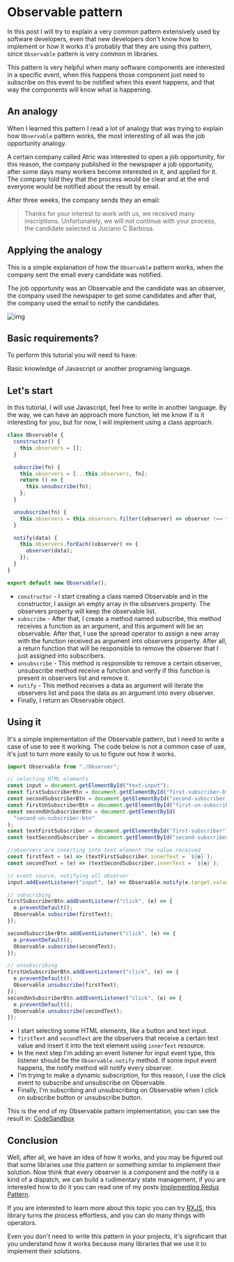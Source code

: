 # Observable pattern

In this post I will try to explain a very common pattern extensively used by software developers, even that new developers don't know how to implement or how it works it's probably that they are using this pattern, since `Observable` pattern is very common in libraries.

This pattern is very helpful when many software components are interested in a specific event, when this happens those component just need to subscribe on this event to be notified when this event happens, and that way the components will know what is happening.

## An analogy

When I learned this pattern I read a lot of analogy that was trying to explain how `Observable` pattern works, the most interesting of all was the job opportunity analogy.

A certain company called Atric was interested to open a job opportunity, for this reason, the company published in the newspaper a job opportunity, after some days many workers become interested in it, and applied for it. The company told they that the process would be clear and at the end everyone would be notified about the result by email.

After three weeks, the company sends they an email:

> Thanks for your interest to work with us, we received many inscriptions. Unfortunately, we will not continue with your process, the candidate selected is Juciano C Barbosa.

## Applying the analogy

This is a simple explanation of how the `Observable` pattern works, when the company sent the email every candidate was notified.

The job opportunity was an Observable and the candidate was an observer, the company used the newspaper to get some candidates and after that, the company used the email to notify the candidates.

![img](https://res.cloudinary.com/practicaldev/image/fetch/s--fFL1gLyM--/c_limit%2Cf_auto%2Cfl_progressive%2Cq_auto%2Cw_880/https://miro.medium.com/max/1400/1%2A1_UqvLgnW_YoveycFEHmzA.png)

## Basic requirements?

To perform this tutorial you will need to have:

Basic knowledge of Javascript or another programing language.

## Let's start

In this tutorial, I will use Javascript, feel free to write in another language. By the way, we can have an approach more function, let me know if is it interesting for you, but for now, I will implement using a class approach.

```javascript
class Observable {
  constructor() {
    this.observers = [];
  }

  subscribe(fn) {
    this.observers = [...this.observers, fn];
    return () => {
      this.unsubscribe(fn);
    };
  }

  unsubscribe(fn) {
    this.observers = this.observers.filter((observer) => observer !== fn);
  }

  notify(data) {
    this.observers.forEach((observer) => {
      observer(data);
    });
  }
}

export default new Observable();
```

- `constructor` - I start creating a class named Observable and in the constructor, I assign an empty array in the observers property. The observers property will keep the observable list.
- `subscribe` - After that, I create a method named subscribe, this method receives a function as an argument, and this argument will be an observable. After that, I use the spread operator to assign a new array with the function received as argument into observers property. After all, a return function that will be responsible to remove the observer that I just assigned into subscribers.
- `unsubscribe` - This method is responsible to remove a certain observer, unsubscribe method receive a function and verify if this function is present in observers list and remove it.
- `notify` - This method receives a data as argument will iterate the observers list and pass the data as an argument into every observer.
- Finally, I return an Observable object.

## Using it

It's a simple implementation of the Observable pattern, but I need to write a case of use to see it working. The code below is not a common case of use, it's just to turn more easily to us to figure out how it works.

```javascript
import Observable from "./Observer";

// selecting HTML elements
const input = document.getElementById("text-input");
const firstSubscriberBtn = document.getElementById("first-subscriber-btn");
const secondSubscriberBtn = document.getElementById("second-subscriber-btn");
const firstUnSubscriberBtn = document.getElementById("first-un-subscriber-btn");
const secondUnSubscriberBtn = document.getElementById(
  "second-un-subscriber-btn"
);
const textFirstSubscriber = document.getElementById("first-subscriber");
const textSecondSubscriber = document.getElementById("second-subscriber");

//observers are inserting into text element the value received
const firstText = (e) => (textFirstSubscriber.innerText = `${e}`);
const secondText = (e) => (textSecondSubscriber.innerText = `${e}`);

// event source, notifying all observer
input.addEventListener("input", (e) => Observable.notify(e.target.value));

// subscribing
firstSubscriberBtn.addEventListener("click", (e) => {
  e.preventDefault();
  Observable.subscribe(firstText);
});

secondSubscriberBtn.addEventListener("click", (e) => {
  e.preventDefault();
  Observable.subscribe(secondText);
});

// unsubscribing
firstUnSubscriberBtn.addEventListener("click", (e) => {
  e.preventDefault();
  Observable.unsubscribe(firstText);
});
secondUnSubscriberBtn.addEventListener("click", (e) => {
  e.preventDefault();
  Observable.unsubscribe(secondText);
});
```

- I start selecting some HTML elements, like a button and text input.
- `firstText` and `secondText` are the observers that receive a certain text value and insert it into the text element using `innerText` resource.
- In the next step I'm adding an event listener for input event type, this listener should be the `Observable.notify` method. If some input event happens, the notify method will notify every observer.
- I'm trying to make a dynamic subscription, for this reason, I use the click event to subscribe and unsubscribe on Observable.
- Finally, I'm subscribing and unsubscribing on Observable when I click on subscribe button or unsubscribe button.

This is the end of my Observable pattern implementation, you can see the result in: [CodeSandbox](https://codesandbox.io/s/github/Jucian0/observer-pattern)

## Conclusion

Well, after all, we have an idea of how it works, and you may be figured out that some libraries use this pattern or something similar to implement their solution. Now think that every observer is a component and the notify is a kind of a dispatch, we can build a rudimentary state management, if you are interested how to do it you can read one of my posts [Implementing Redux Pattern](https://dev.to/jucian0/implementing-redux-pattern-1oj0).

If you are interested to learn more about this topic you can try [RXJS](https://rxjs.dev/), this library turns the process effortless, and you can do many things with operators.

Even you don't need to write this pattern in your projects, it's significant that you understand how it works because many libraries that we use it to implement their solutions.
